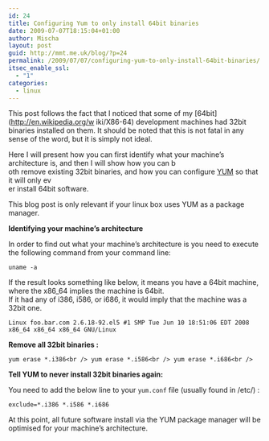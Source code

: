 ```yaml
---
id: 24
title: Configuring Yum to only install 64bit binaries
date: 2009-07-07T18:15:04+01:00
author: Mischa
layout: post
guid: http://mmt.me.uk/blog/?p=24
permalink: /2009/07/07/configuring-yum-to-only-install-64bit-binaries/
itsec_enable_ssl:
  - "1"
categories:
  - linux
---
```

This post follows the fact that I noticed that some of my [64bit](http://en.wikipedia.org/w
iki/X86-64) development machines had 32bit binaries installed on them. It should be noted that this is not fatal in any sense of the word, but it is simply not ideal. 

Here I will present how you can first identify what your machine&#8217;s architecture is, and then I will show how you can b  
oth remove existing 32bit binaries, and how you can configure [YUM](http://yum.baseurl.org/) so that it will only ev  
er install 64bit software.

This blog post is only relevant if your linux box uses YUM as a package manager. 

**Identifying your machine&#8217;s architecture**

In order to find out what your machine&#8217;s architecture is you need to execute the following command from your command line: 

`uname -a` 

If the result looks something like below, it means you have a 64bit machine, where the x86_64 implies the machine is 64bit.  
If it had any of i386, i586, or i686, it would imply that the machine was a 32bit one.

`Linux foo.bar.com 2.6.18-92.el5 #1 SMP Tue Jun 10 18:51:06 EDT 2008 x86_64 x86_64 x86_64 GNU/Linux`

**Remove all 32bit binaries :** 

`yum erase *.i386<br />
yum erase *.i586<br />
yum erase *.i686<br />
` 

**Tell YUM to never install 32bit binaries again:** 

You need to add the below line to your `yum.conf` file (usually found in /etc/) :

`exclude=*.i386 *.i586 *.i686`

At this point, all future software install via the YUM package manager will be optimised for your machine&#8217;s architecture.